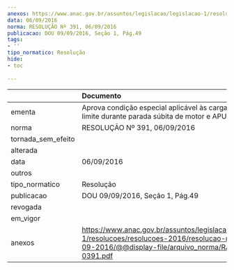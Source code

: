 ```yaml
---
anexos: https://www.anac.gov.br/assuntos/legislacao/legislacao-1/resolucoes/resolucoes-2016/resolucao-no-391-06-09-2016/@@display-file/arquivo_norma/RA2016-0391.pdf
data: 06/09/2016
norma: RESOLUÇÃO Nº 391, 06/09/2016
publicacao: DOU 09/09/2016, Seção 1, Pág.49
tags:
- ''
tipo_normatico: Resolução
hide: 
- toc 
 
---
```


|                    | Documento                                                                                                                                                    |
|:-------------------|:-------------------------------------------------------------------------------------------------------------------------------------------------------------|
| ementa             | Aprova condição especial aplicável às cargas de torque limite durante parada súbita de motor e APU.                                                          |
| norma              | RESOLUÇÃO Nº 391, 06/09/2016                                                                                                                                 |
| tornada_sem_efeito |                                                                                                                                                              |
| alterada           |                                                                                                                                                              |
| data               | 06/09/2016                                                                                                                                                   |
| outros             |                                                                                                                                                              |
| tipo_normatico     | Resolução                                                                                                                                                    |
| publicacao         | DOU 09/09/2016, Seção 1, Pág.49                                                                                                                              |
| revogada           |                                                                                                                                                              |
| em_vigor           |                                                                                                                                                              |
| anexos             | https://www.anac.gov.br/assuntos/legislacao/legislacao-1/resolucoes/resolucoes-2016/resolucao-no-391-06-09-2016/@@display-file/arquivo_norma/RA2016-0391.pdf |